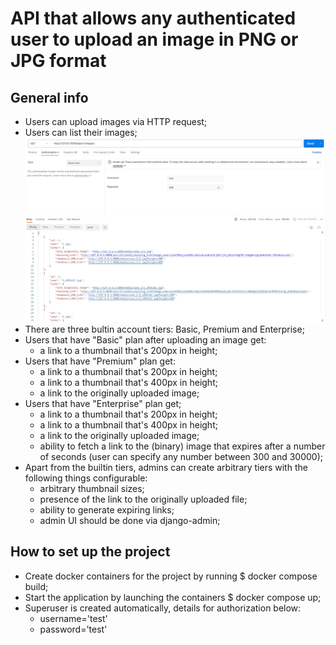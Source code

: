 # API that allows any authenticated user to upload an image in PNG or JPG format

## General info
* Users can upload images via HTTP request;
* Users can list their images;
  ![img.png](img.png)
* There are three bultin account tiers: Basic, Premium and Enterprise;
* Users that have "Basic" plan after uploading an image get:
  - a link to a thumbnail that's 200px in height;
* Users that have "Premium" plan get:
  - a link to a thumbnail that's 200px in height;
  - a link to a thumbnail that's 400px in height;
  - a link to the originally uploaded image;
* Users that have "Enterprise" plan get;
  - a link to a thumbnail that's 200px in height;
  - a link to a thumbnail that's 400px in height;
  - a link to the originally uploaded image;
  - ability to fetch a link to the (binary) image that expires after a number of seconds (user can specify any number between 300 and 30000);
* Apart from the builtin tiers, admins can create arbitrary tiers with the following things configurable:
  - arbitrary thumbnail sizes;
  - presence of the link to the originally uploaded file;
  - ability to generate expiring links;
  - admin UI should be done via django-admin;

## How to set up the project

* Create docker containers for the project by running $ docker compose build;
* Start the application by launching the containers $ docker compose up;
* Superuser is created automatically, details for authorization below:
    * username='test'
    * password='test'
